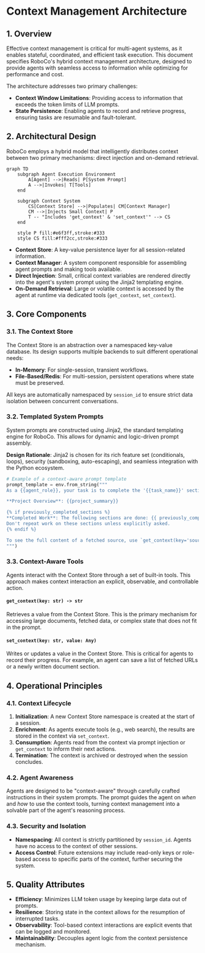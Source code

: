 # Context Management Architecture

## 1. Overview

Effective context management is critical for multi-agent systems, as it enables stateful, coordinated, and efficient task execution. This document specifies RoboCo's hybrid context management architecture, designed to provide agents with seamless access to information while optimizing for performance and cost.

The architecture addresses two primary challenges:

- **Context Window Limitations**: Providing access to information that exceeds the token limits of LLM prompts.
- **State Persistence**: Enabling agents to record and retrieve progress, ensuring tasks are resumable and fault-tolerant.

## 2. Architectural Design

RoboCo employs a hybrid model that intelligently distributes context between two primary mechanisms: direct injection and on-demand retrieval.

```mermaid
graph TD
    subgraph Agent Execution Environment
        A[Agent] -->|Reads| P[System Prompt]
        A -->|Invokes| T[Tools]
    end

    subgraph Context System
        CS[Context Store] -->|Populates| CM[Context Manager]
        CM -->|Injects Small Context| P
        T -- "Includes 'get_context' & 'set_context'" --> CS
    end

    style P fill:#e6f3ff,stroke:#333
    style CS fill:#fff2cc,stroke:#333
```

- **Context Store**: A key-value persistence layer for all session-related information.
- **Context Manager**: A system component responsible for assembling agent prompts and making tools available.
- **Direct Injection**: Small, critical context variables are rendered directly into the agent's system prompt using the Jinja2 templating engine.
- **On-Demand Retrieval**: Large or volatile context is accessed by the agent at runtime via dedicated tools (`get_context`, `set_context`).

## 3. Core Components

### 3.1. The Context Store

The Context Store is an abstraction over a namespaced key-value database. Its design supports multiple backends to suit different operational needs:

- **In-Memory**: For single-session, transient workflows.
- **File-Based/Redis**: For multi-session, persistent operations where state must be preserved.

All keys are automatically namespaced by `session_id` to ensure strict data isolation between concurrent conversations.

### 3.2. Templated System Prompts

System prompts are constructed using Jinja2, the standard templating engine for RoboCo. This allows for dynamic and logic-driven prompt assembly.

**Design Rationale**: Jinja2 is chosen for its rich feature set (conditionals, loops), security (sandboxing, auto-escaping), and seamless integration with the Python ecosystem.

```python
# Example of a context-aware prompt template
prompt_template = env.from_string("""
As a {{agent_role}}, your task is to complete the '{{task_name}}' section.

**Project Overview**: {{project_summary}}

{% if previously_completed_sections %}
**Completed Work**: The following sections are done: {{ previously_completed_sections | join(', ') }}.
Don't repeat work on these sections unless explicitly asked.
{% endif %}

To see the full content of a fetched source, use `get_context(key='source_document_X')`.
""")
```

### 3.3. Context-Aware Tools

Agents interact with the Context Store through a set of built-in tools. This approach makes context interaction an explicit, observable, and controllable action.

#### `get_context(key: str) -> str`

Retrieves a value from the Context Store. This is the primary mechanism for accessing large documents, fetched data, or complex state that does not fit in the prompt.

#### `set_context(key: str, value: Any)`

Writes or updates a value in the Context Store. This is critical for agents to record their progress. For example, an agent can save a list of fetched URLs or a newly written document section.

## 4. Operational Principles

### 4.1. Context Lifecycle

1.  **Initialization**: A new Context Store namespace is created at the start of a session.
2.  **Enrichment**: As agents execute tools (e.g., web search), the results are stored in the context via `set_context`.
3.  **Consumption**: Agents read from the context via prompt injection or `get_context` to inform their next actions.
4.  **Termination**: The context is archived or destroyed when the session concludes.

### 4.2. Agent Awareness

Agents are designed to be "context-aware" through carefully crafted instructions in their system prompts. The prompt guides the agent on _when_ and _how_ to use the context tools, turning context management into a solvable part of the agent's reasoning process.

### 4.3. Security and Isolation

- **Namespacing**: All context is strictly partitioned by `session_id`. Agents have no access to the context of other sessions.
- **Access Control**: Future extensions may include read-only keys or role-based access to specific parts of the context, further securing the system.

## 5. Quality Attributes

- **Efficiency**: Minimizes LLM token usage by keeping large data out of prompts.
- **Resilience**: Storing state in the context allows for the resumption of interrupted tasks.
- **Observability**: Tool-based context interactions are explicit events that can be logged and monitored.
- **Maintainability**: Decouples agent logic from the context persistence mechanism.
